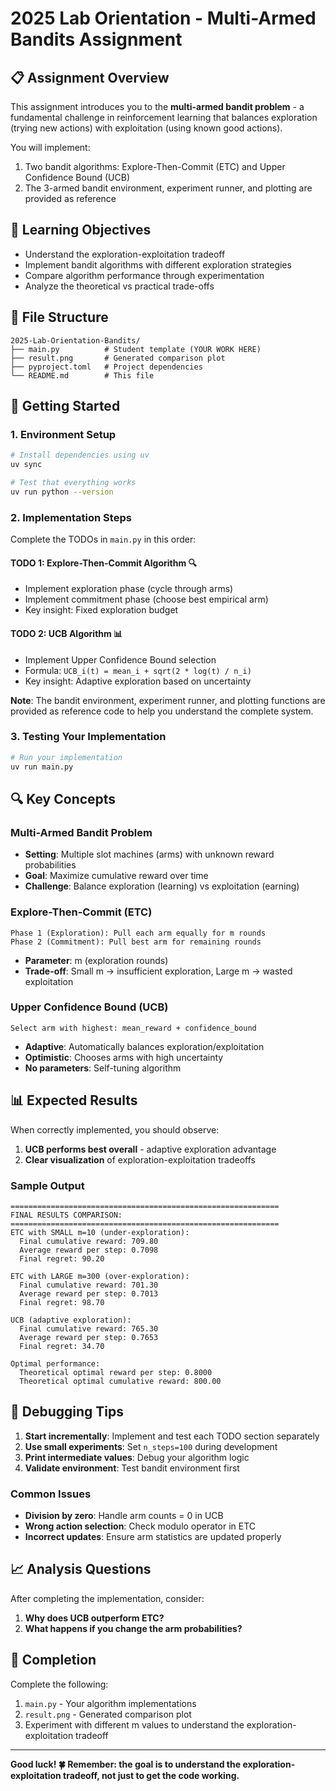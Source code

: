 # 2025 Lab Orientation - Multi-Armed Bandits Assignment

## 📋 Assignment Overview

This assignment introduces you to the **multi-armed bandit problem** - a fundamental challenge in reinforcement learning that balances exploration (trying new actions) with exploitation (using known good actions).

You will implement:
1. Two bandit algorithms: Explore-Then-Commit (ETC) and Upper Confidence Bound (UCB)
2. The 3-armed bandit environment, experiment runner, and plotting are provided as reference

## 🎯 Learning Objectives

- Understand the exploration-exploitation tradeoff
- Implement bandit algorithms with different exploration strategies
- Compare algorithm performance through experimentation
- Analyze the theoretical vs practical trade-offs

## 📁 File Structure

```
2025-Lab-Orientation-Bandits/
├── main.py          # Student template (YOUR WORK HERE)
├── result.png       # Generated comparison plot
├── pyproject.toml   # Project dependencies
└── README.md        # This file
```

## 🚀 Getting Started

### 1. Environment Setup
```bash
# Install dependencies using uv
uv sync

# Test that everything works
uv run python --version
```

### 2. Implementation Steps

Complete the TODOs in `main.py` in this order:

#### **TODO 1: Explore-Then-Commit Algorithm** 🔍
- Implement exploration phase (cycle through arms)
- Implement commitment phase (choose best empirical arm)
- Key insight: Fixed exploration budget

#### **TODO 2: UCB Algorithm** 📊
- Implement Upper Confidence Bound selection
- Formula: `UCB_i(t) = mean_i + sqrt(2 * log(t) / n_i)`
- Key insight: Adaptive exploration based on uncertainty

**Note**: The bandit environment, experiment runner, and plotting functions are provided as reference code to help you understand the complete system.

### 3. Testing Your Implementation

```bash
# Run your implementation
uv run main.py
```

## 🔍 Key Concepts

### Multi-Armed Bandit Problem
- **Setting**: Multiple slot machines (arms) with unknown reward probabilities
- **Goal**: Maximize cumulative reward over time
- **Challenge**: Balance exploration (learning) vs exploitation (earning)

### Explore-Then-Commit (ETC)
```
Phase 1 (Exploration): Pull each arm equally for m rounds
Phase 2 (Commitment): Pull best arm for remaining rounds
```
- **Parameter**: m (exploration rounds)
- **Trade-off**: Small m → insufficient exploration, Large m → wasted exploitation

### Upper Confidence Bound (UCB)
```
Select arm with highest: mean_reward + confidence_bound
```
- **Adaptive**: Automatically balances exploration/exploitation
- **Optimistic**: Chooses arms with high uncertainty
- **No parameters**: Self-tuning algorithm

## 📊 Expected Results

When correctly implemented, you should observe:

1. **UCB performs best overall** - adaptive exploration advantage
2. **Clear visualization** of exploration-exploitation tradeoffs

### Sample Output
```
============================================================
FINAL RESULTS COMPARISON:
============================================================
ETC with SMALL m=10 (under-exploration):
  Final cumulative reward: 709.80
  Average reward per step: 0.7098
  Final regret: 90.20

ETC with LARGE m=300 (over-exploration):
  Final cumulative reward: 701.30
  Average reward per step: 0.7013
  Final regret: 98.70

UCB (adaptive exploration):
  Final cumulative reward: 765.30
  Average reward per step: 0.7653
  Final regret: 34.70

Optimal performance:
  Theoretical optimal reward per step: 0.8000
  Theoretical optimal cumulative reward: 800.00
```

## 🐛 Debugging Tips

1. **Start incrementally**: Implement and test each TODO section separately
2. **Use small experiments**: Set `n_steps=100` during development
3. **Print intermediate values**: Debug your algorithm logic
4. **Validate environment**: Test bandit environment first

### Common Issues
- **Division by zero**: Handle arm counts = 0 in UCB
- **Wrong action selection**: Check modulo operator in ETC
- **Incorrect updates**: Ensure arm statistics are updated properly

## 📈 Analysis Questions

After completing the implementation, consider:

1. **Why does UCB outperform ETC?**
2. **What happens if you change the arm probabilities?**

## 📝 Completion

Complete the following:
1. `main.py` - Your algorithm implementations
2. `result.png` - Generated comparison plot
3. Experiment with different m values to understand the exploration-exploitation tradeoff

---

**Good luck! 🍀 Remember: the goal is to understand the exploration-exploitation tradeoff, not just to get the code working.**
